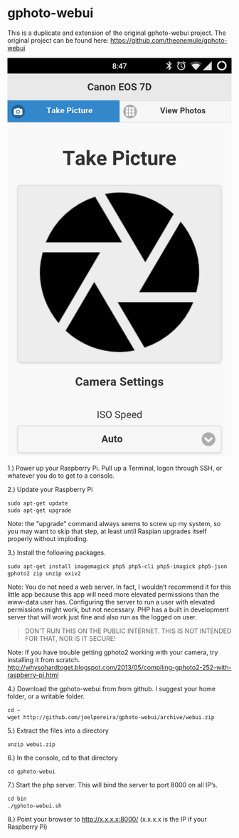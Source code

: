 gphoto-webui
============

This is a duplicate and extension of the original gphoto-webui project.
The original project can be found here:
https://github.com/theonemule/gphoto-webui


![Alt text](/screenshots/screen1.png "Screenshot")



1.) Power up your Raspberry Pi. Pull up a Terminal, logon through SSH, or whatever you do to get to a console.

2.) Update your Raspberry Pi

    sudo apt-get update
    sudo apt-get upgrade

Note: the "upgrade" command always seems to screw up my system, so you may want to skip that step, at least until Raspian upgrades itself properly without imploding.

3.) Install the following packages.

    sudo apt-get install imagemagick php5 php5-cli php5-imagick php5-json gphoto2 zip unzip exiv2

Note: You do not need a web server. In fact, I wouldn’t recommend it for this little app because this app will need more elevated permissions than the www-data user has. Configuring the server to run a user with elevated permissions might work, but not necessary. PHP has a built in development server that will work just fine and also run as the logged on user. 

> DON'T RUN THIS ON THE PUBLIC INTERNET. THIS IS NOT INTENDED FOR THAT, NOR IS IT SECURE! 

Note: If you have trouble getting gphoto2 working with your camera, try installing it from scratch.
http://whysohardtoget.blogspot.com/2013/05/compiling-gphoto2-252-with-raspberry-pi.html

4.) Download the gphoto-webui from from github. I suggest your home folder, or a writable folder.

    cd ~
    wget http://github.com/joelpereira/gphoto-webui/archive/webui.zip

5.) Extract the files into a directory

    unzip webui.zip

6.) In the console, cd to that directory

    cd gphoto-webui

7.) Start the php server. This will bind the server to port 8000 on all IP’s.

    cd bin
    ./gphoto-webui.sh

8.) Point your browser to http://x.x.x.x:8000/  (x.x.x.x is the IP if your Raspberry Pi)

